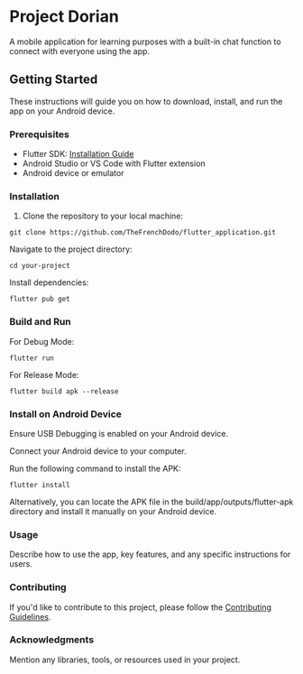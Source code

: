 # Project Dorian

A mobile application for learning purposes with a built-in chat function to connect with everyone using the app.

## Getting Started

These instructions will guide you on how to download, install, and run the app on your Android device.

### Prerequisites

- Flutter SDK: [Installation Guide](https://flutter.dev/docs/get-started/install)
- Android Studio or VS Code with Flutter extension
- Android device or emulator

### Installation

1. Clone the repository to your local machine:

```
git clone https://github.com/TheFrenchDodo/flutter_application.git
```

Navigate to the project directory:

```
cd your-project
```

Install dependencies:

```
flutter pub get
```

### Build and Run

For Debug Mode:

```
flutter run
```

For Release Mode:

```
flutter build apk --release
```

### Install on Android Device

Ensure USB Debugging is enabled on your Android device.

Connect your Android device to your computer.

Run the following command to install the APK:

```
flutter install
```

Alternatively, you can locate the APK file in the build/app/outputs/flutter-apk directory and install it manually on your Android device.

### Usage

Describe how to use the app, key features, and any specific instructions for users.

### Contributing

If you'd like to contribute to this project, please follow the
 [Contributing Guidelines](https://github.com/TheFrenchDodo/flutter_application/blob/main/Contributing.md).

### Acknowledgments

Mention any libraries, tools, or resources used in your project.
